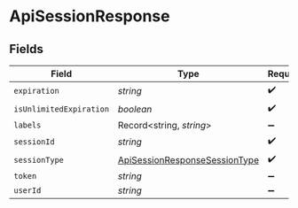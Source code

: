 # ApiSessionResponse


## Fields

| Field                                                                                 | Type                                                                                  | Required                                                                              | Description                                                                           |
| ------------------------------------------------------------------------------------- | ------------------------------------------------------------------------------------- | ------------------------------------------------------------------------------------- | ------------------------------------------------------------------------------------- |
| `expiration`                                                                          | *string*                                                                              | :heavy_check_mark:                                                                    | N/A                                                                                   |
| `isUnlimitedExpiration`                                                               | *boolean*                                                                             | :heavy_check_mark:                                                                    | N/A                                                                                   |
| `labels`                                                                              | Record<string, *string*>                                                              | :heavy_minus_sign:                                                                    | N/A                                                                                   |
| `sessionId`                                                                           | *string*                                                                              | :heavy_check_mark:                                                                    | N/A                                                                                   |
| `sessionType`                                                                         | [ApiSessionResponseSessionType](../../models/shared/apisessionresponsesessiontype.md) | :heavy_check_mark:                                                                    | N/A                                                                                   |
| `token`                                                                               | *string*                                                                              | :heavy_minus_sign:                                                                    | N/A                                                                                   |
| `userId`                                                                              | *string*                                                                              | :heavy_minus_sign:                                                                    | N/A                                                                                   |